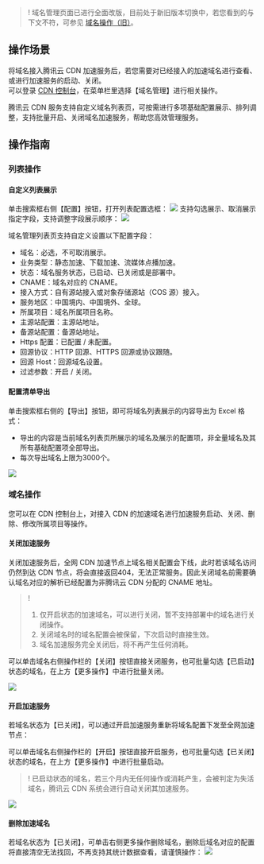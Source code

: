 >! 域名管理页面已进行全面改版，目前处于新旧版本切换中，若您看到的与下文不符，可参见 [域名操作（旧）](https://cloud.tencent.com/document/product/228/5736)。

## 操作场景
将域名接入腾讯云 CDN 加速服务后，若您需要对已经接入的加速域名进行查看、或进行加速服务的启动、关闭。<br/>可以登录 [CDN 控制台](https://console.cloud.tencent.com/cdn)，在菜单栏里选择【域名管理】进行相关操作。

腾讯云 CDN 服务支持自定义域名列表页，可按需进行多项基础配置展示、排列调整，支持批量开启、关闭域名加速服务，帮助您高效管理服务。

## 操作指南
### 列表操作
#### 自定义列表展示
单击搜索框右侧【配置】按钮，打开列表配置选框：
![](https://main.qcloudimg.com/raw/8ec5f7a05551e0af2adf5102eb70a6b6.png)
支持勾选展示、取消展示指定字段，支持调整字段展示顺序：
![](https://main.qcloudimg.com/raw/025092252dda3fa3630a08cd2a6e1797.png)

域名管理列表页支持自定义设置以下配置字段：

+ 域名：必选，不可取消展示。
+ 业务类型：静态加速、下载加速、流媒体点播加速。
+ 状态：域名服务状态，已启动、已关闭或是部署中。
+ CNAME：域名对应的 CNAME。
+ 接入方式：自有源站接入或对象存储源站（COS 源）接入。
+ 服务地区：中国境内、中国境外、全球。
+ 所属项目：域名所属项目名称。
+ 主源站配置：主源站地址。
+ 备源站配置：备源站地址。
+ Https 配置：已配置 / 未配置。
+ 回源协议：HTTP 回源、HTTPS 回源或协议跟随。
+ 回源 Host：回源域名设置。
+ 过滤参数：开启 / 关闭。

#### 配置清单导出

单击搜索框右侧的【导出】按钮，即可将域名列表展示的内容导出为 Excel 格式：

+ 导出的内容是当前域名列表页所展示的域名及展示的配置项，非全量域名及其所有基础配置项全部导出。
+ 每次导出域名上限为3000个。

![](https://main.qcloudimg.com/raw/6787f80342e6409be306f4f1c3924bac.png)

### 域名操作
您可以在 CDN 控制台上，对接入 CDN 的加速域名进行加速服务启动、关闭、删除、修改所属项目等操作。

#### 关闭加速服务

关闭加速服务后，全网 CDN 加速节点上域名相关配置会下线，此时若该域名访问仍然到达 CDN 节点，将会直接返回404，无法正常服务。因此关闭域名前需要确认域名对应的解析已经配置为非腾讯云 CDN 分配的 CNAME 地址。

>!
> 1. 仅开启状态的加速域名，可以进行关闭，暂不支持部署中的域名进行关闭操作。
> 2. 关闭域名时的域名配置会被保留，下次启动时直接生效。
> 3. 域名加速服务完全关闭后，将不再产生任何消耗。

可以单击域名右侧操作栏的【关闭】按钮直接关闭服务，也可批量勾选【已启动】状态的域名，在上方【更多操作】中进行批量关闭。

![](https://main.qcloudimg.com/raw/1685c62888c91343cd83687e9db25e33.png)

#### 开启加速服务

若域名状态为【已关闭】，可以通过开启加速服务重新将域名配置下发至全网加速节点：

可以单击域名右侧操作栏的【开启】按钮直接开启服务，也可批量勾选【已关闭】状态的域名，在上方【更多操作】中进行批量启动。

>!
>已启动状态的域名，若三个月内无任何操作或消耗产生，会被判定为失活域名，腾讯云 CDN 系统会进行自动关闭其加速服务。
>
![](https://main.qcloudimg.com/raw/9f11f44adbdb92c268b590f37835338b.png)

#### 删除加速域名

若域名状态为【已关闭】，可单击右侧更多操作删除域名，删除后域名对应的配置将直接清空无法找回，不再支持其统计数据查看，请谨慎操作：
![](https://main.qcloudimg.com/raw/1121f7ab945c1239b4146757916c8b93.png)

